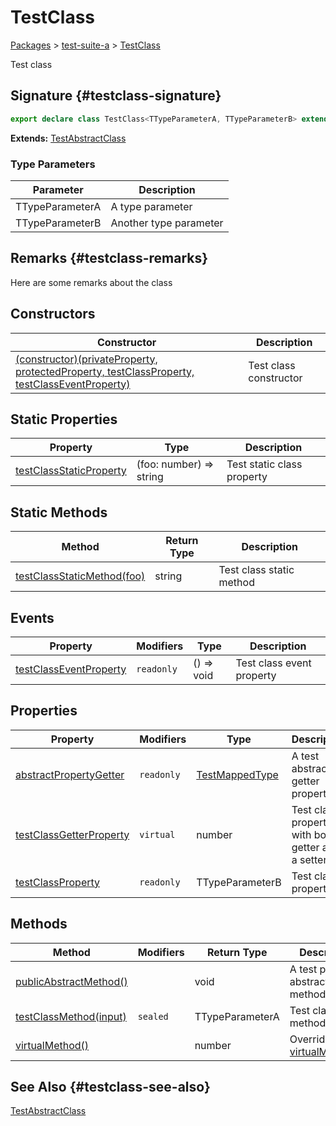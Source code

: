 # TestClass

[Packages](./) &gt; [test-suite-a](./test-suite-a/) &gt; [TestClass](./test-suite-a/testclass-class/)

Test class

## Signature {#testclass-signature}

```typescript
export declare class TestClass<TTypeParameterA, TTypeParameterB> extends TestAbstractClass
```

**Extends:** [TestAbstractClass](./test-suite-a/testabstractclass-class/)

### Type Parameters

| Parameter | Description |
| --- | --- |
| TTypeParameterA | A type parameter |
| TTypeParameterB | Another type parameter |

## Remarks {#testclass-remarks}

Here are some remarks about the class

## Constructors

| Constructor | Description |
| --- | --- |
| [(constructor)(privateProperty, protectedProperty, testClassProperty, testClassEventProperty)](./test-suite-a/testclass-class/_constructor_-constructor) | Test class constructor |

## Static Properties

| Property | Type | Description |
| --- | --- | --- |
| [testClassStaticProperty](./test-suite-a/testclass-class/testclassstaticproperty-property) | (foo: number) =&gt; string | Test static class property |

## Static Methods

| Method | Return Type | Description |
| --- | --- | --- |
| [testClassStaticMethod(foo)](./test-suite-a/testclass-class/testclassstaticmethod-method) | string | Test class static method |

## Events

| Property | Modifiers | Type | Description |
| --- | --- | --- | --- |
| [testClassEventProperty](./test-suite-a/testclass-class/testclasseventproperty-property) | `readonly` | () =&gt; void | Test class event property |

## Properties

| Property | Modifiers | Type | Description |
| --- | --- | --- | --- |
| [abstractPropertyGetter](./test-suite-a/testclass-class/abstractpropertygetter-property) | `readonly` | [TestMappedType](./test-suite-a/testmappedtype-typealias/) | A test abstract getter property. |
| [testClassGetterProperty](./test-suite-a/testclass-class/testclassgetterproperty-property) | `virtual` | number | Test class property with both a getter and a setter. |
| [testClassProperty](./test-suite-a/testclass-class/testclassproperty-property) | `readonly` | TTypeParameterB | Test class property |

## Methods

| Method | Modifiers | Return Type | Description |
| --- | --- | --- | --- |
| [publicAbstractMethod()](./test-suite-a/testclass-class/publicabstractmethod-method) |  | void | A test public abstract method. |
| [testClassMethod(input)](./test-suite-a/testclass-class/testclassmethod-method) | `sealed` | TTypeParameterA | Test class method |
| [virtualMethod()](./test-suite-a/testclass-class/virtualmethod-method) |  | number | Overrides [virtualMethod()](./test-suite-a/testabstractclass-class/virtualmethod-method). |

## See Also {#testclass-see-also}

[TestAbstractClass](./test-suite-a/testabstractclass-class/)

